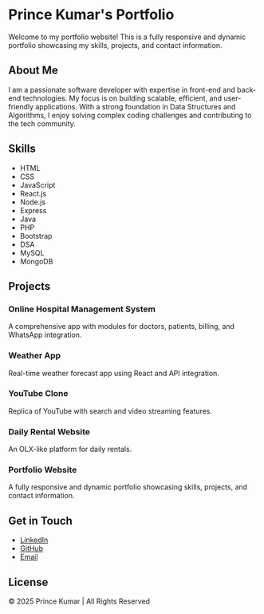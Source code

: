# Prince Kumar's Portfolio

Welcome to my portfolio website! This is a fully responsive and dynamic portfolio showcasing my skills, projects, and contact information.

## About Me

I am a passionate software developer with expertise in front-end and back-end technologies. My focus is on building scalable, efficient, and user-friendly applications. With a strong foundation in Data Structures and Algorithms, I enjoy solving complex coding challenges and contributing to the tech community.

## Skills

- HTML
- CSS
- JavaScript
- React.js
- Node.js
- Express
- Java
- PHP
- Bootstrap
- DSA
- MySQL
- MongoDB

## Projects

### Online Hospital Management System
A comprehensive app with modules for doctors, patients, billing, and WhatsApp integration.

### Weather App
Real-time weather forecast app using React and API integration.

### YouTube Clone
Replica of YouTube with search and video streaming features.

### Daily Rental Website
An OLX-like platform for daily rentals.

### Portfolio Website
A fully responsive and dynamic portfolio showcasing skills, projects, and contact information.

## Get in Touch

- [LinkedIn](https://www.linkedin.com/in/prince-kumar)
- [GitHub](https://github.com/princekumarkha)
- [Email](mailto:Princekumarkha2005@gmail.com)

## License

© 2025 Prince Kumar | All Rights Reserved
